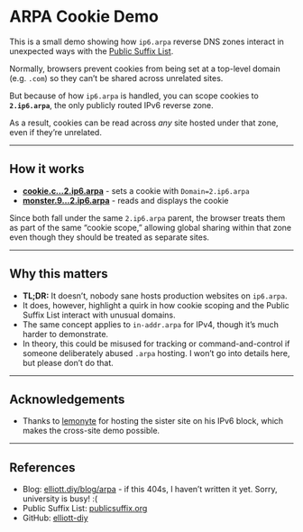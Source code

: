 # ARPA Cookie Demo

This is a small demo showing how `ip6.arpa` reverse DNS zones interact in unexpected ways with the [Public Suffix List](https://publicsuffix.org/).

Normally, browsers prevent cookies from being set at a top-level domain (e.g. `.com`) so they can’t be shared across unrelated sites.  

But because of how `ip6.arpa` is handled, you can scope cookies to **`2.ip6.arpa`**, the only publicly routed IPv6 reverse zone.  

As a result, cookies can be read across *any* site hosted under that zone, even if they’re unrelated.

---

## How it works

- **[cookie.c…2.ip6.arpa](https://cookie.c.e.0.b.0.7.4.0.1.0.0.2.ip6.arpa/)** - sets a cookie with `Domain=2.ip6.arpa`
- **[monster.9…2.ip6.arpa](https://monster.9.4.8.e.0.7.4.0.1.0.0.2.ip6.arpa/)** - reads and displays the cookie

Since both fall under the same `2.ip6.arpa` parent, the browser treats them as part of the same “cookie scope,” allowing global sharing within that zone even though they should be treated as separate sites.

---

## Why this matters

- **TL;DR:** It doesn’t, nobody sane hosts production websites on `ip6.arpa`.
- It does, however, highlight a quirk in how cookie scoping and the Public Suffix List interact with unusual domains.
- The same concept applies to `in-addr.arpa` for IPv4, though it’s much harder to demonstrate.
- In theory, this could be misused for tracking or command-and-control if someone deliberately abused `.arpa` hosting. I won’t go into details here, but please don’t do that.
--- 

## Acknowledgements

- Thanks to [lemonyte](https://9.4.8.e.0.7.4.0.1.0.0.2.ip6.arpa/) for hosting the sister site on his IPv6 block, which makes the cross-site demo possible.

---

## References

- Blog: [elliott.diy/blog/arpa](https://elliott.diy/blog/arpa) - if this 404s, I haven’t written it yet. Sorry, university is busy! :(
- Public Suffix List: [publicsuffix.org](https://publicsuffix.org/)
- GitHub: [elliott-diy](https://github.com/elliott-diy)  
